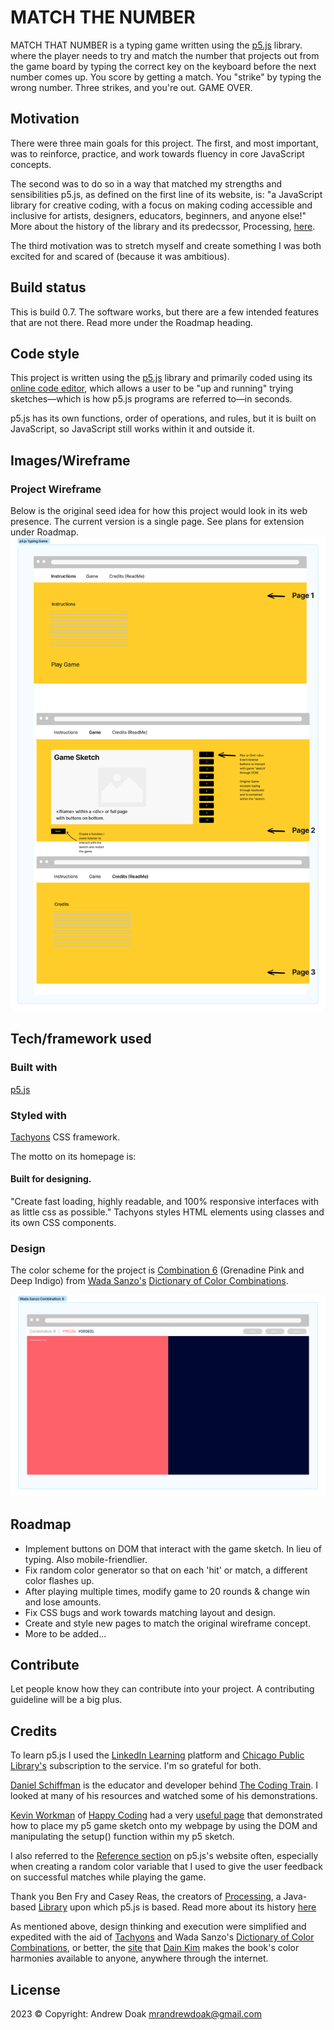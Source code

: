 <!-- MARKDOWN PRIMER -->
<!-- https://meakaakka.medium.com/a-beginners-guide-to-writing-a-kickass-readme-7ac01da88ab3 -->


# MATCH THE NUMBER
MATCH THAT NUMBER is a typing game written using the [p5.js](https://p5js.org) library. where the player needs to try and match the number that projects out from the game board by typing the correct key on the keyboard before the next number comes up. You score by getting a match. You "strike" by typing the wrong number. Three strikes, and you're out. GAME OVER.

## Motivation
There were three main goals for this project. The first, and most important, was to reinforce, practice, and work towards fluency in core JavaScript concepts. 

The second was to do so in a way that matched my strengths and sensibilities p5.js, as defined on the first line of its website, is: "a JavaScript library for creative coding, with a focus on making coding accessible and inclusive for artists, designers, educators, beginners, and anyone else!" More about the history of the library and its predecssor, Processing, [here](https://cathyatseneca.gitbooks.io/introduction-to-p5-js/content/chapter1.html#).

The third motivation was to stretch myself and create something I was both excited for and scared of (because it was ambitious).


## Build status
This is build 0.7. 
The software works, but there are a few intended features that are not there. Read more under the Roadmap heading.

## Code style
This project is written using the [p5.js](https://p5js.org) library and primarily coded using its [online code editor](https://editor.p5js.org), which allows a user to be "up and running" trying sketches—which is how p5.js programs are referred to—in seconds.

p5.js has its own functions, order of operations, and rules, but it is built on JavaScript, so JavaScript still works within it and outside it.

## Images/Wireframe
### Project Wireframe
Below is the original seed idea for how this project would look in its web presence. The current version is a single page. See plans for extension under Roadmap. 
![Wireframe](assets/images/wireframe.png)

## Tech/framework used
### Built with
[p5.js](https://p5js.org) 

### Styled with
[Tachyons](https://tachyons.io) CSS framework. 

The motto on its homepage is: 
#### Built for designing.
"Create fast loading, highly readable, and 100% responsive interfaces with as little css as possible." Tachyons styles HTML elements using classes and its own CSS components.

### Design
The color scheme for the project is [Combination 6](https://sanzo-wada.dmbk.io/combination/6) (Grenadine Pink and Deep Indigo) from [Wada Sanzo's](https://sanzo-wada.dmbk.io/about) [Dictionary of Color Combinations](https://en.seigensha.com/books/978-4-86152-247-5/).

![Color Scheme](assets/images/color-scheme.png)


## Roadmap
+ Implement buttons on DOM that interact with the game sketch. In lieu of typing. Also mobile-friendlier.
+ Fix random color generator so that on each 'hit' or match, a different color flashes up.
+ After playing multiple times, modify game to 20 rounds & change win and lose amounts.
+ Fix CSS bugs and work towards matching layout and design.
+ Create and style new pages to match the original wireframe concept.
+ More to be added...

## Contribute
Let people know how they can contribute into your project. A contributing guideline will be a big plus.

## Credits
To learn p5.js I used the [LinkedIn Learning](https://www.linkedin.com/learning/?u=116852650) platform and [Chicago Public Library's](https://www.chipublib.org) subscription to the service. I'm so grateful for both.

[Daniel Schiffman](https://thecodingtrain.com/about) is the educator and developer behind [The Coding Train](https://thecodingtrain.com). I looked at many of his resources and watched some of his demonstrations. 

[Kevin Workman](https://happycoding.io/about/) of [Happy Coding](https://happycoding.io) had a very [useful page](https://happycoding.io/tutorials/p5js/web-dev) that demonstrated how to place my p5 game sketch onto my webpage by using the DOM and manipulating the setup() function within my p5 sketch.

I also referred to the [Reference section](https://p5js.org/reference/) on p5.js's website often, especially when creating a random color variable that I used to give the user feedback on successful matches while playing the game.

Thank you Ben Fry and Casey Reas, the creators of [Processing](https://processing.org), a Java-based [Library](https://en.wikipedia.org/wiki/Processing) upon which p5.js is based. Read more about its history [here](https://medium.com/processing-foundation/a-modern-prometheus-59aed94abe85)

As mentioned above, design thinking and execution were simplified and expedited with the aid of [Tachyons](https://tachyons.io) and Wada Sanzo's [Dictionary of Color Combinations](https://en.seigensha.com/books/978-4-86152-247-5/), or better, the [site](https://sanzo-wada.dmbk.io) that [Dain Kim](https://dain.kim) makes the book's color harmonies available to anyone, anywhere through the internet.

## License
2023 © Copyright: Andrew Doak [mrandrewdoak@gmail.com](mailto:mrandrewdoak@gmail.com)
